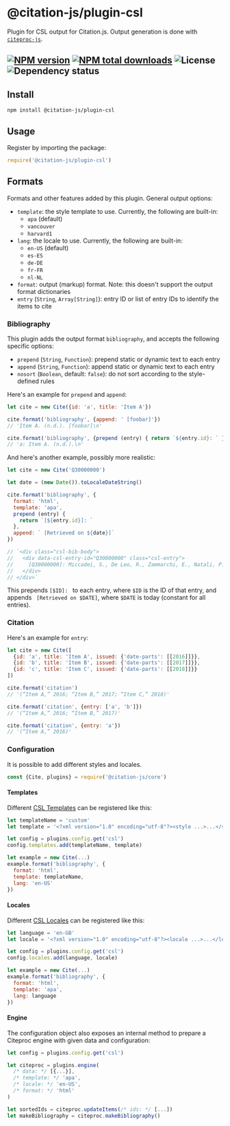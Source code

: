 # @citation-js/plugin-csl
Plugin for CSL output for Citation.js. Output generation is done with [`citeproc-js`](https://github.com/Juris-M/citeproc-js).

[![NPM version](https://img.shields.io/npm/v/@citation-js/plugin-csl.svg)](https://npmjs.org/package/@citation-js/plugin-csl)
[![NPM total downloads](https://img.shields.io/npm/dt/@citation-js/plugin-csl.svg)](https://npmcharts.com/compare/@citation-js%2Fplugin-csl?minimal=true)
![License](https://img.shields.io/npm/l/@citation-js/plugin-csl.svg)
![Dependency status](https://david-dm.org/citation-js/citation-js/status.svg?path=packages%2Fplugin-csl)
---

## Install

    npm install @citation-js/plugin-csl

## Usage

Register by importing the package:

```js
require('@citation-js/plugin-csl')
```

## Formats

Formats and other features added by this plugin. General output options:

  * `template`: the style template to use. Currently, the following are built-in:
    * `apa` (default)
    * `vancouver`
    * `harvard1`
  * `lang`: the locale to use. Currently, the following are built-in:
    * `en-US` (default)
    * `es-ES`
    * `de-DE`
    * `fr-FR`
    * `nl-NL`
  * `format`: output (markup) format. Note: this doesn't support the output format dictionaries
  * `entry` (`String`, `Array[String]`): entry ID or list of entry IDs to identify the items to cite

### Bibliography

This plugin adds the output format `bibliography`, and accepts the following specific options:

  * `prepend` (`String`, `Function`): prepend static or dynamic text to each entry
  * `append` (`String`, `Function`): append static or dynamic text to each entry
  * `nosort` (`Boolean`, default: `false`): do not sort according to the style-defined rules

Here's an example for `prepend` and `append`:

```js
let cite = new Cite({id: 'a', title: 'Item A'})

cite.format('bibliography', {append: ' [foobar]'})
// 'Item A. (n.d.). [foobar]\n'

cite.format('bibliography', {prepend (entry) { return `${entry.id}: ` }})
// 'a: Item A. (n.d.).\n'
```

And here's another example, possibly more realistic:

```js
let cite = new Cite('Q30000000')

let date = (new Date()).toLocaleDateString()

cite.format('bibliography', {
  format: 'html',
  template: 'apa',
  prepend (entry) {
    return `[${entry.id}]: `
  },
  append: ` [Retrieved on ${date}]`
})

// `<div class="csl-bib-body">
//   <div data-csl-entry-id="Q30000000" class="csl-entry">
//     [Q30000000]: Miccadei, S., De Leo, R., Zammarchi, E., Natali, P. G., &#38; Civitareale, D. (2002). The Synergistic Activity of Thyroid Transcription Factor 1 and Pax 8 Relies on the Promoter/Enhancer Interplay. <i>Molecular Endocrinology</i>, <i>16</i>(4), 837–846. https://doi.org/10.1210/MEND.16.4.0808 [Retrieved on 2018-7-10]
//   </div>
// </div>`
```

This prepends `[$ID]: ` to each entry, where `$ID` is the ID of that entry, and appends ` [Retrieved on $DATE]`, where `$DATE` is today (constant for all entries).

### Citation

Here's an example for `entry`:

```js
let cite = new Cite([
  {id: 'a', title: 'Item A', issued: {'date-parts': [[2016]]}},
  {id: 'b', title: 'Item B', issued: {'date-parts': [[2017]]}},
  {id: 'c', title: 'Item C', issued: {'date-parts': [[2018]]}}
])

cite.format('citation')
// '(“Item A,” 2016; “Item B,” 2017; “Item C,” 2018)'

cite.format('citation', {entry: ['a', 'b']})
// '(“Item A,” 2016; “Item B,” 2017)'

cite.format('citation', {entry: 'a'})
// '(“Item A,” 2016)'
```

### Configuration

It is possible to add different styles and locales.

```js
const {Cite, plugins} = require('@citation-js/core')
```

#### Templates

Different [CSL Templates](https://github.com/citation-style-language/styles) can be registered like this:

```js
let templateName = 'custom'
let template = '<?xml version="1.0" encoding="utf-8"?><style ...>...</style>' // The actual XML file

let config = plugins.config.get('csl')
config.templates.add(templateName, template)

let example = new Cite(...)
example.format('bibliography', {
  format: 'html',
  template: templateName,
  lang: 'en-US'
})
```

#### Locales

Different [CSL Locales](https://github.com/citation-style-language/locales) can be registered like this:

```js
let language = 'en-GB'
let locale = '<?xml version="1.0" encoding="utf-8"?><locale ...>...</locale>' // The actual XML file

let config = plugins.config.get('csl')
config.locales.add(language, locale)

let example = new Cite(...)
example.format('bibliography', {
  format: 'html',
  template: 'apa',
  lang: language
})
```

#### Engine

The configuration object also exposes an internal method to prepare a Citeproc engine with given data and configuration:

```js
let config = plugins.config.get('csl')

let citeproc = plugins.engine(
  /* data: */ [{...}],
  /* template: */ 'apa',
  /* locale: */ 'en-US',
  /* format: */ 'html'
)

let sortedIds = citeproc.updateItems(/* ids: */ [...])
let makeBibliography = citeproc.makeBibliography()
```
